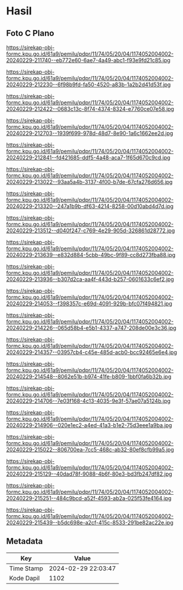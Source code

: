 # Hasil

## Foto C Plano

https://sirekap-obj-formc.kpu.go.id/61a9/pemilu/pdpr/11/74/05/20/04/1174052004002-20240229-211740--eb772e60-6ae7-4a49-abc1-f93e9fd21c85.jpg

https://sirekap-obj-formc.kpu.go.id/61a9/pemilu/pdpr/11/74/05/20/04/1174052004002-20240229-212230--6f98b9fd-fa50-4520-a83b-1a2b2d41d53f.jpg

https://sirekap-obj-formc.kpu.go.id/61a9/pemilu/pdpr/11/74/05/20/04/1174052004002-20240229-212422--0683c13c-8f74-4374-8324-e7760ce07e58.jpg

https://sirekap-obj-formc.kpu.go.id/61a9/pemilu/pdpr/11/74/05/20/04/1174052004002-20240229-212703--1939f699-978d-48d7-8e90-1a6c1662ee2d.jpg

https://sirekap-obj-formc.kpu.go.id/61a9/pemilu/pdpr/11/74/05/20/04/1174052004002-20240229-212841--fd421685-ddf5-4a48-aca7-1f65d670c9cd.jpg

https://sirekap-obj-formc.kpu.go.id/61a9/pemilu/pdpr/11/74/05/20/04/1174052004002-20240229-213022--93aa5a4b-3137-4f00-b7de-67cfa276d656.jpg

https://sirekap-obj-formc.kpu.go.id/61a9/pemilu/pdpr/11/74/05/20/04/1174052004002-20240229-213320--247a1b9b-df63-4214-8258-00d10abd4d7d.jpg

https://sirekap-obj-formc.kpu.go.id/61a9/pemilu/pdpr/11/74/05/20/04/1174052004002-20240229-213512--d040f247-c769-4e29-905d-326861d28772.jpg

https://sirekap-obj-formc.kpu.go.id/61a9/pemilu/pdpr/11/74/05/20/04/1174052004002-20240229-213639--e832d884-5cbb-49bc-9f89-cc8d273fba88.jpg

https://sirekap-obj-formc.kpu.go.id/61a9/pemilu/pdpr/11/74/05/20/04/1174052004002-20240229-213936--b307d2ca-aa4f-443d-b257-0601633c6ef2.jpg

https://sirekap-obj-formc.kpu.go.id/61a9/pemilu/pdpr/11/74/05/20/04/1174052004002-20240229-214053--f398357c-e69d-4091-929b-bfc07f494821.jpg

https://sirekap-obj-formc.kpu.go.id/61a9/pemilu/pdpr/11/74/05/20/04/1174052004002-20240229-214226--065d58b4-e5b1-4337-a747-208de00e3c36.jpg

https://sirekap-obj-formc.kpu.go.id/61a9/pemilu/pdpr/11/74/05/20/04/1174052004002-20240229-214357--03957cb4-c45e-485d-acb0-bcc92465e6e4.jpg

https://sirekap-obj-formc.kpu.go.id/61a9/pemilu/pdpr/11/74/05/20/04/1174052004002-20240229-214548--8062e51b-b974-41fe-b809-1bbf0fa6b32b.jpg

https://sirekap-obj-formc.kpu.go.id/61a9/pemilu/pdpr/11/74/05/20/04/1174052004002-20240229-214706--7e03f168-4c13-4035-9e3f-57ae07a5124b.jpg

https://sirekap-obj-formc.kpu.go.id/61a9/pemilu/pdpr/11/74/05/20/04/1174052004002-20240229-214906--020e1ec2-a4ed-41a3-b1e2-75d3eee1a9ba.jpg

https://sirekap-obj-formc.kpu.go.id/61a9/pemilu/pdpr/11/74/05/20/04/1174052004002-20240229-215022--806700ea-7cc5-468c-ab32-80ef8cfb99a5.jpg

https://sirekap-obj-formc.kpu.go.id/61a9/pemilu/pdpr/11/74/05/20/04/1174052004002-20240229-215129--40dad78f-9088-4b6f-80e3-bd3fb247df82.jpg

https://sirekap-obj-formc.kpu.go.id/61a9/pemilu/pdpr/11/74/05/20/04/1174052004002-20240229-215251--484c9bcd-a52f-4593-ab2a-025f53fe4164.jpg

https://sirekap-obj-formc.kpu.go.id/61a9/pemilu/pdpr/11/74/05/20/04/1174052004002-20240229-215439--b5dc698e-a2cf-415c-8533-291be82ac22e.jpg


## Metadata

| Key        | Value               |
| ---------- | ------------------- |
| Time Stamp | 2024-02-29 22:03:47 |
| Kode Dapil | 1102                |



